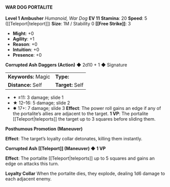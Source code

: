 #### WAR DOG PORTALITE

**Level 1 Ambusher**
*Humanoid, War Dog*
**EV 11**
**Stamina**: 20
**Speed**: 5 ([[Teleport|teleport]])
**Size**: 1M / Stability 0
**[[Free Strike]]**: 3

- **Might**: +0
- **Agility**: +1
- **Reason**: +0
- **Intuition**: +0
- **Presence**: +0

**Corrupted Ash Daggers (Action)** ◆ 2d10 + 1 ◆ Signature

|                     |                  |
| :------------------ | :--------------- |
| **Keywords:** Magic | **Type:**        |
| **Distance:** Self  | **Target:** Self |

- ✦ ≤11: 3 damage; slide 1
- ★ 12–16: 5 damage; slide 2
- ✸ 17+: 7 damage; slide 3
  **Effect**: The power roll gains an edge if any of the portalite’s allies are adjacent to the target.
  **1 VP**: The portalite [[Teleport|teleports]] the target up to 3 squares before sliding them.

**Posthumous Promotion (Maneuver)**

**Effect**: The target’s loyalty collar detonates, killing them instantly.

**Corrupted Ash [[Teleport]] (Maneuver) ◆ 1 VP**

**Effect**: The portalite [[Teleport|teleports]] up to 5 squares and gains an edge on attacks this turn.

**Loyalty Collar**
When the portalite dies, they explode, dealing 1d6 damage to each adjacent enemy.
